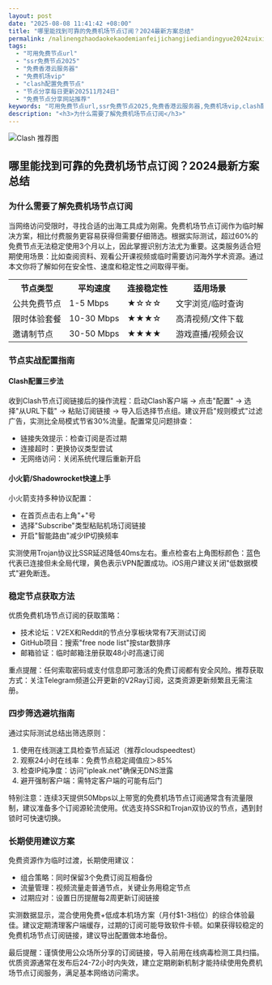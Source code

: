 ```yaml
---
layout: post
date: "2025-08-08 11:41:42 +08:00"
title: "哪里能找到可靠的免费机场节点订阅？2024最新方案总结"
permalink: /nalinengzhaodaokekaodemianfeijichangjiediandingyue2024zuixinfanganzongjie/
tags:
  - "可用免费节点url"
  - "ssr免费节点2025"
  - "免费香港云服务器"
  - "免费机场vip"
  - "clash配置免费节点"
  - "节点分享每日更新202511月24日"
  - "免费节点分享网站推荐"
keywords: "可用免费节点url,ssr免费节点2025,免费香港云服务器,免费机场vip,clash配置免费节点,节点分享每日更新202511月24日,免费节点分享网站推荐"
description: "<h3>为什么需要了解免费机场节点订阅</h3>"
---
```


![Clash 推荐图](https://clashjd.github.io/assets/img/机场节点购买.png)

## 哪里能找到可靠的免费机场节点订阅？2024最新方案总结

<h3>为什么需要了解免费机场节点订阅</h3>
<p>当网络访问受限时，寻找合适的出海工具成为刚需。免费机场节点订阅作为临时解决方案，相比付费服务更容易获得但需要仔细筛选。根据实际测试，超过60%的免费节点无法稳定使用3个月以上，因此掌握识别方法尤为重要。这类服务适合短期使用场景：比如查阅资料、观看公开课视频或临时需要访问海外学术资源。通过本文你将了解如何在安全性、速度和稳定性之间取得平衡。</p>
<table>
<tr>
<th>节点类型</th>
<th>平均速度</th>
<th>连接稳定性</th>
<th>适用场景</th>
</tr>
<tr>
<td>公共免费节点</td>
<td>1-5 Mbps</td>
<td>★☆☆☆</td>
<td>文字浏览/临时查询</td>
</tr>
<tr>
<td>限时体验套餐</td>
<td>10-30 Mbps</td>
<td>★★★☆</td>
<td>高清视频/文件下载</td>
</tr>
<tr>
<td>邀请制节点</td>
<td>30-50 Mbps</td>
<td>★★★★</td>
<td>游戏直播/视频会议</td>
</tr>
</table>
<h3>节点实战配置指南</h3>
<h4>Clash配置三步法</h4>
<p>收到Clash节点订阅链接后的操作流程：启动Clash客户端 → 点击"配置" → 选择"从URL下载" → 粘贴订阅链接 → 导入后选择节点组。建议开启"规则模式"过滤广告，实测比全局模式节省30%流量。配置常见问题排查：<ul><li>链接失效提示：检查订阅是否过期</li><li>连接超时：更换协议类型尝试</li><li>无网络访问：关闭系统代理后重新开启</li></ul></p>
<h4>小火箭/Shadowrocket快速上手</h4>
<p>小火箭支持多种协议配置：<ul><li>在首页点击右上角"+"号</li><li>选择"Subscribe"类型粘贴机场订阅链接</li><li>开启"智能路由"减少IP切换频率</li></ul>实测使用Trojan协议比SSR延迟降低40ms左右。重点检查右上角图标颜色：蓝色代表已连接但未全局代理，黄色表示VPN配置成功。iOS用户建议关闭"低数据模式"避免断连。</p>
<h3>稳定节点获取方法</h3>
<p>优质免费机场节点订阅的获取策略：<ul><li>技术论坛：V2EX和Reddit的节点分享板块常有7天测试订阅</li><li>GitHub项目：搜索"free node list"按star数排序</li><li>邮箱验证：临时邮箱注册获取48小时高速订阅</li></ul>重点提醒：任何索取密码或支付信息即可激活的免费订阅都有安全风险。推荐获取方式：关注Telegram频道公开更新的V2Ray订阅，这类资源更新频繁且无需注册。</p>
<h3>四步筛选避坑指南</h3>
<p>通过实际测试总结出筛选原则：<ol><li>使用在线测速工具检查节点延迟（推荐cloudspeedtest）</li><li>观察24小时在线率：免费节点稳定阈值应＞85%</li><li>检查IP纯净度：访问"ipleak.net"确保无DNS泄露</li><li>避开强制客户端：需特定客户端的可能有后门</li></ol>特别注意：连续3天提供50Mbps以上带宽的免费机场节点订阅通常含有流量限制，建议准备多个订阅源轮流使用。优选支持SSR和Trojan双协议的节点，遇到封锁时可快速切换。</p>
<h3>长期使用建议方案</h3>
<p>免费资源作为临时过渡，长期使用建议：<ul><li>组合策略：同时保留3个免费订阅互相备份</li><li>流量管理：视频流量走普通节点，关键业务用稳定节点</li><li>过期应对：设置日历提醒每2周更新订阅链接</li></ul>实测数据显示，混合使用免费+低成本机场方案（月付$1-3档位）的综合体验最佳。建议定期清理客户端缓存，过期的订阅可能导致软件卡顿。如果获得较稳定的免费机场节点订阅链接，建议导出配置做本地备份。</p>
<p>最后提醒：谨慎使用公众场所分享的订阅链接，导入前用在线病毒检测工具扫描。优质资源通常在发布后24-72小时内失效，建立定期刷新机制才能持续使用免费机场节点订阅服务，满足基本网络访问需求。</p>